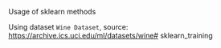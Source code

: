 Usage of sklearn methods

Using dataset `Wine Dataset`, source: https://archive.ics.uci.edu/ml/datasets/wine# sklearn_training
